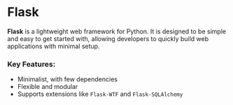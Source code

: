 # Flask

**Flask** is a lightweight web framework for Python. It is designed to be simple and easy to get started with, allowing developers to quickly build web applications with minimal setup.

### Key Features:
- Minimalist, with few dependencies
- Flexible and modular
- Supports extensions like `Flask-WTF` and `Flask-SQLAlchemy`